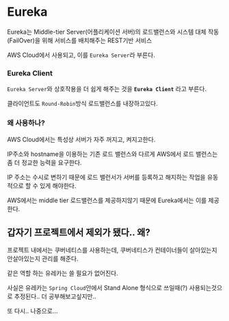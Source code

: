 # Eureka

Eureka는 Middle-tier Server(어플리케이션 서버)의 로드밸런스와 시스템 대체 작동(FailOver)을 위해 서비스를 배치해주는 REST기반 서비스

AWS  Cloud에서 사용되고, 이를 `Eureka Server`라 부른다.

### Eureka Client

`Eureka Server`와 상호작용을 더 쉽게 해주는 것을 **`Eureka Client`** 라고 부른다.

클라이언트도 `Round-Robin`방식 로드밸런스를 내장하고있다.



### 왜 사용하나?

AWS Cloud에서는 특성상 서버가 자주 꺼지고, 켜지고한다.

IP주소와 hostname을 이용하는 기존 로드 밸런스와 다르게
AWS에서 로드 밸런스는 좀 더 정교한 능력을 요구한다.

IP 주소는 수시로 변하기 때문에 로드 밸런서가 서버를 등록하고 해지하는 작업을 유동적으로 할 수 있게 해야한다.

AWS에서는 middle tier 로드밸런스를 제공하지않기 때문에 Eureka에서는 이를 제공한다.



## 갑자기 프로젝트에서 제외가 됐다.. 왜?

프로젝트 내에서는 쿠버네티스를 사용하는데, 
쿠버네티스가 컨테이너들이 살아있는지 안살아있는지 관리를 해준다.

같은 역할 하는 유레카는 쓸 필요가 없어진다.

사실은 유레카는 `Spring Cloud`안에서 Stand Alone 형식으로 쓰일때(?) 
사용되는것으로 추정된다.. 더 공부해보고싶지만..

또 다시.. 나중으로...

